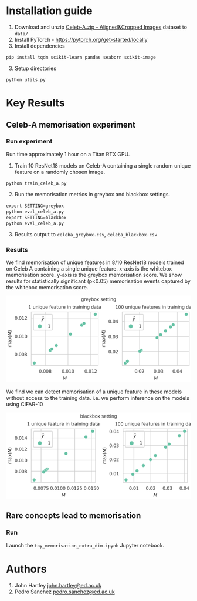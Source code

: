 # Installation guide
1. Download and unzip [Celeb-A.zip - Aligned&Cropped Images](http://mmlab.ie.cuhk.edu.hk/projects/CelebA.html) dataset to ```data/```  
1. Install PyTorch - https://pytorch.org/get-started/locally
2. Install dependencies
```
pip install tqdm scikit-learn pandas seaborn scikit-image 
```
3. Setup directories
```
python utils.py
```

# Key Results

## Celeb-A memorisation experiment

### Run experiment
Run time approximately 1 hour on a Titan RTX GPU.

1. Train  10 ResNet18 models on Celeb-A containing a single random unique feature on a randomly chosen image.
```
python train_celeb_a.py
```
2. Run the memorisation metrics in greybox and blackbox settings.
```
export SETTING=greybox
python eval_celeb_a.py
export SETTING=blackbox
python eval_celeb_a.py
```
3. Results output to ```celeba_greybox.csv```, ```celeba_blackbox.csv```

### Results

We find memorisation of unique features in 8/10 ResNet18 models trained on Celeb A containing a single unique feature. x-axis is the whitebox memorisation score. y-axis is the greybox memorisation score. We show results for statistically significant (p<0.05) memorisation events captured by the whitebox memorisation score.

![alt text](figures/celeba_m_scores.png)

We find we can detect memorisation of a unique feature in these models without access to the training data. i.e. we perform inference on the models using CIFAR-10

![alt text](figures/cifar10_m_scores.png)


## Rare concepts lead to memorisation

### Run

Launch the `toy_memorisation_extra_dim.ipynb` Jupyter notebook.

# Authors

1. John Hartley john.hartley@ed.ac.uk
2. Pedro Sanchez pedro.sanchez@ed.ac.uk
